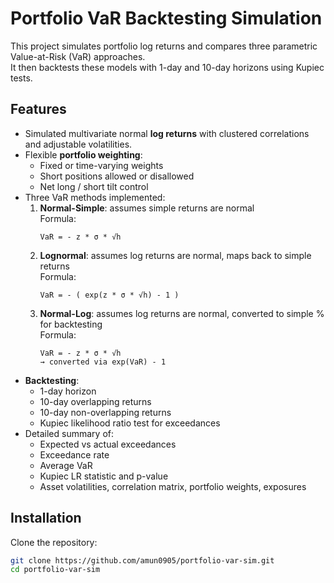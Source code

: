 # Portfolio VaR Backtesting Simulation

This project simulates portfolio log returns and compares three parametric Value-at-Risk (VaR) approaches.  
It then backtests these models with 1-day and 10-day horizons using Kupiec tests.

## Features

- Simulated multivariate normal **log returns** with clustered correlations and adjustable volatilities.
- Flexible **portfolio weighting**:
  - Fixed or time-varying weights
  - Short positions allowed or disallowed
  - Net long / short tilt control
- Three VaR methods implemented:
  1. **Normal-Simple**: assumes simple returns are normal  
     Formula:  
     ```
     VaR = - z * σ * √h
     ```
  2. **Lognormal**: assumes log returns are normal, maps back to simple returns  
     Formula:  
     ```
     VaR = - ( exp(z * σ * √h) - 1 )
     ```
  3. **Normal-Log**: assumes log returns are normal, converted to simple % for backtesting  
     Formula:  
     ```
     VaR = - z * σ * √h
     → converted via exp(VaR) - 1
     ```
- **Backtesting**:
  - 1-day horizon
  - 10-day overlapping returns
  - 10-day non-overlapping returns
  - Kupiec likelihood ratio test for exceedances
- Detailed summary of:
  - Expected vs actual exceedances
  - Exceedance rate
  - Average VaR
  - Kupiec LR statistic and p-value
  - Asset volatilities, correlation matrix, portfolio weights, exposures

## Installation

Clone the repository:

```bash
git clone https://github.com/amun0905/portfolio-var-sim.git
cd portfolio-var-sim

